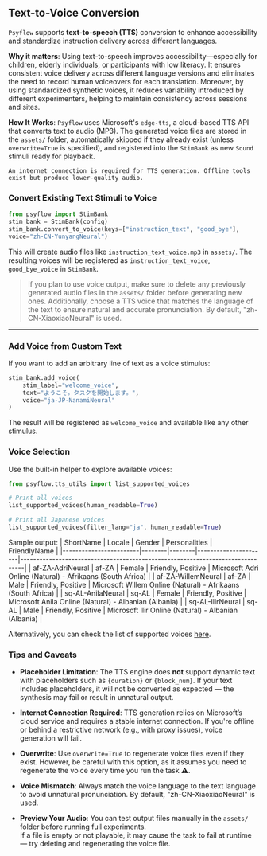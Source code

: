 ## Text-to-Voice Conversion

`Psyflow` supports **text-to-speech (TTS)** conversion to enhance accessibility and standardize instruction delivery across different languages. 

**Why it matters**: Using text-to-speech improves accessibility—especially for children, elderly individuals, or participants with low literacy. It ensures consistent voice delivery across different language versions and eliminates the need to record human voiceovers for each translation. Moreover, by using standardized synthetic voices, it reduces variability introduced by different experimenters, helping to maintain consistency across sessions and sites.

**How It Works**: `Psyflow` uses Microsoft's `edge-tts`, a cloud-based TTS API that converts text to audio (MP3). The generated voice files are stored in the `assets/` folder, automatically skipped if they already exist (unless `overwrite=True` is specified), and registered into the `StimBank` as new `Sound` stimuli ready for playback.

```{Note}
An internet connection is required for TTS generation. Offline tools exist but produce lower-quality audio.
```


### Convert Existing Text Stimuli to Voice

```python
from psyflow import StimBank
stim_bank = StimBank(config)
stim_bank.convert_to_voice(keys=["instruction_text", "good_bye"], 
voice="zh-CN-YunyangNeural")
```
This will create audio files like `instruction_text_voice.mp3` in `assets/`.
 The resulting voices will be registered as `instruction_text_voice`, `good_bye_voice` in `StimBank`.


>If you plan to use voice output, make sure to delete any previously generated audio files in the `assets/` folder before generating new ones. Additionally, choose a TTS voice that matches the language of the text to ensure natural and accurate pronunciation. By default, "zh-CN-XiaoxiaoNeural" is used.


---

### Add Voice from Custom Text

If you want to add an arbitrary line of text as a voice stimulus:

```python
stim_bank.add_voice(
    stim_label="welcome_voice",
    text="ようこそ。タスクを開始します。",
    voice="ja-JP-NanamiNeural"
)
```
The result will be registered as `welcome_voice` and available like any other stimulus.


### Voice Selection

Use the built-in helper to explore available voices:

```python
from psyflow.tts_utils import list_supported_voices

# Print all voices
list_supported_voices(human_readable=True)

# Print all Japanese voices
list_supported_voices(filter_lang="ja", human_readable=True)
```

Sample output:
| ShortName              | Locale | Gender | Personalities       | FriendlyName                                                                 |
|------------------------|--------|--------|----------------------|-------------------------------------------------------------------------------|
| af-ZA-AdriNeural       | af-ZA  | Female | Friendly, Positive   | Microsoft Adri Online (Natural) - Afrikaans (South Africa)                   |
| af-ZA-WillemNeural     | af-ZA  | Male   | Friendly, Positive   | Microsoft Willem Online (Natural) - Afrikaans (South Africa)                 |
| sq-AL-AnilaNeural      | sq-AL  | Female | Friendly, Positive   | Microsoft Anila Online (Natural) - Albanian (Albania)                        |
| sq-AL-IlirNeural       | sq-AL  | Male   | Friendly, Positive   | Microsoft Ilir Online (Natural) - Albanian (Albania)                         |

Alternatively, you can check the list of supported voices [here](https://gist.github.com/BettyJJ/17cbaa1de96235a7f5773b8690a20462).


### Tips and Caveats

- **Placeholder Limitation**: The TTS engine does **not** support dynamic text with placeholders such as `{duration}` or `{block_num}`. If your text includes placeholders, it will not be converted as expected — the synthesis may fail or result in unnatural output.

- **Internet Connection Required**: TTS generation relies on Microsoft’s cloud service and requires a stable internet connection. If you're offline or behind a restrictive network (e.g., with proxy issues), voice generation will fail.

- **Overwrite**: Use `overwrite=True` to regenerate voice files even if they exist. However, be careful with this option, as it assumes you need to regenerate the voice every time you run the task ⚠️.

- **Voice Mismatch**: Always match the voice language to the text language to avoid unnatural pronunciation. By default, "zh-CN-XiaoxiaoNeural" is used.

- **Preview Your Audio**: You can test output files manually in the `assets/` folder before running full experiments.  
  If a file is empty or not playable, it may cause the task to fail at runtime — try deleting and regenerating the voice file.






